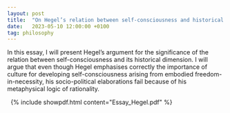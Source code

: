 ```yaml
---
layout: post
title:  "On Hegel’s relation between self-consciousness and historical development"
date:   2023-05-10 12:00:00 +0100
tag: philosophy
---
```


In this essay, I will present Hegel’s argument for the significance of the relation between self-consciousness and its historical dimension. I will argue that even though Hegel emphasises correctly the importance of culture for developing self-consciousness arising from embodied freedom-in-necessity, his socio-political elaborations fail because of his metaphysical logic of rationality.



<!--more-->
&nbsp;
{% include showpdf.html content="Essay_Hegel.pdf" %}
